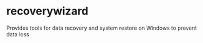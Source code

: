# recoverywizard
 Provides tools for data recovery and system restore on Windows to prevent data loss
